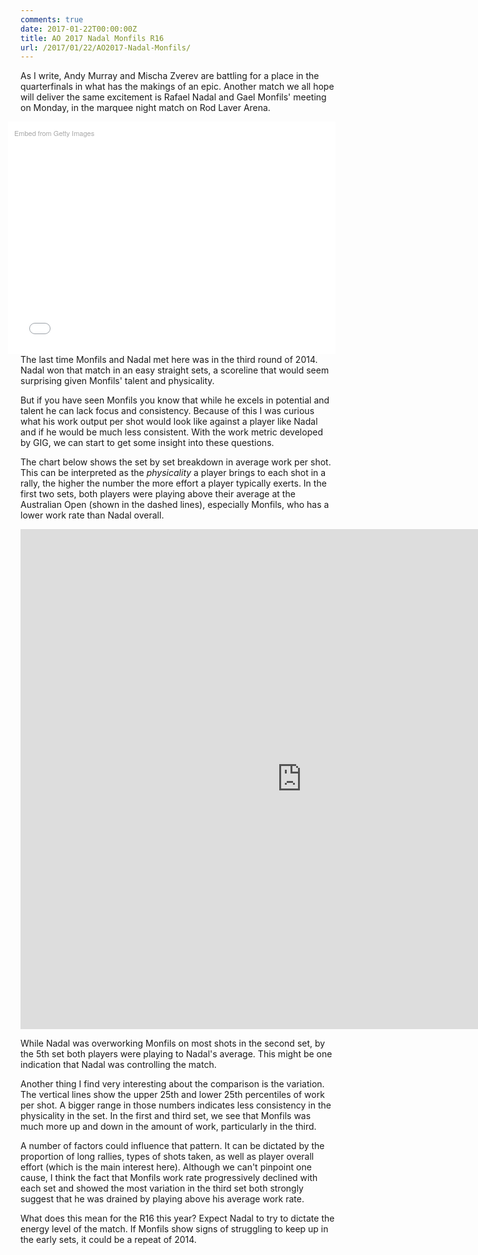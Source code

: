 ```yaml
---
comments: true
date: 2017-01-22T00:00:00Z
title: AO 2017 Nadal Monfils R16
url: /2017/01/22/AO2017-Nadal-Monfils/
---
```


As I write, Andy Murray and Mischa Zverev are battling for a place in the quarterfinals in what has the makings of an epic. Another match we all hope will deliver the same excitement is Rafael Nadal and Gael Monfils' meeting on Monday, in the marquee night match on Rod Laver Arena.

<div class="getty embed image" style="background-color:#fff;display:inline-block;font-family:'Helvetica Neue',Helvetica,Arial,sans-serif;color:#a7a7a7;font-size:11px;width:100%;max-width:594px;float:right;padding:2%;"><div style="padding:0;margin:0;text-align:left;"><a href="http://www.gettyimages.com/detail/463442901" target="_blank" style="color:#a7a7a7;text-decoration:none;font-weight:normal !important;border:none;display:inline-block;">Embed from Getty Images</a></div><div style="overflow:hidden;position:relative;height:0;padding:66.666667% 0 0 0;width:100%;"><iframe src="//embed.gettyimages.com/embed/463442901?et=95pzl0tfQ8pwmviid5zXgg&viewMoreLink=on&sig=wZXe08kc44K1H7YZ1xBJXP4Db71O0II53598TmFlVjk=&caption=true" width="594" height="396" scrolling="no" frameborder="0" style="display:inline-block;position:absolute;top:0;left:0;width:100%;height:100%;margin:0;"></iframe></div><p style="margin:0;"></p></div>

The last time Monfils and Nadal met here was in the third round of 2014. Nadal won that match in an easy straight sets, a scoreline that would seem surprising given Monfils' talent and physicality.

But if you have seen Monfils you know that while he excels in potential and talent he can lack focus and consistency. Because of this I was curious what his work output per shot would look like against a player like Nadal and if he would be much less consistent. With the work metric developed by GIG, we can start to get some insight into these questions.

The chart below shows the set by set breakdown in average work per shot. This can be interpreted as the _physicality_ a player brings to each shot in a rally, the higher the number the more effort a player typically exerts. In the first two sets, both players were playing above their average at the Australian Open (shown in the dashed lines), especially Monfils, who has a lower work rate than Nadal overall.

<iframe width="900" height="800" frameborder="0" scrolling="no" src="https://plot.ly/~on-the-t/1081.embed"></iframe>


While Nadal was overworking Monfils on most shots in the second set, by the 5th set both players were playing to Nadal's average. This might be one indication that Nadal was controlling the match.

Another thing I find very interesting about the comparison is the variation. The vertical lines show the upper 25th and lower 25th percentiles of work per shot. A bigger range in those numbers indicates less consistency in the physicality in the set. In the first and third set, we see that Monfils was much more up and down in the amount of work, particularly in the third. 

A number of factors could influence that pattern. It can be dictated by the proportion of long rallies, types of shots taken, as well as player overall effort (which is the main interest here). Although we can't pinpoint one cause, I think the fact that Monfils work rate progressively declined with each set and showed the most variation in the third set both strongly suggest that he was drained by playing above his average work rate.

What does this mean for the R16 this year? Expect Nadal to try to dictate the energy level of the match. If Monfils show signs of struggling to keep up in the early sets, it could be a repeat of 2014.

